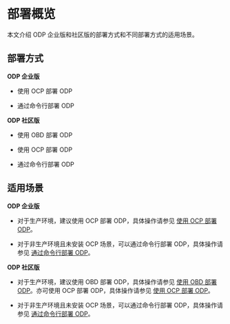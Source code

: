 # 部署概览

本文介绍 ODP 企业版和社区版的部署方式和不同部署方式的适用场景。

## 部署方式

**ODP 企业版**

* 使用 OCP 部署 ODP

* 通过命令行部署 ODP

**ODP 社区版**

* 使用 OBD 部署 ODP

* 使用 OCP 部署 ODP

* 通过命令行部署 ODP

## 适用场景

**ODP 企业版**

* 对于生产环境，建议使用 OCP 部署 ODP，具体操作请参见 [使用 OCP 部署 ODP](./80.install-by-ocp.md)。

* 对于非生产环境且未安装 OCP 场景，可以通过命令行部署 ODP，具体操作请参见 [通过命令行部署 ODP](./100.install-odp.md)。

**ODP 社区版**

* 对于生产环境，建议使用 OBD 部署 ODP，具体操作请参见 [使用 OBD 部署 ODP](./50.install-by-obd.md)。亦可使用 OCP 部署 ODP，具体操作请参见 [使用 OCP 部署 ODP](./80.install-by-ocp.md)。

* 对于非生产环境且未安装 OCP 场景，可以通过命令行部署 ODP，具体操作请参见 [通过命令行部署 ODP](./100.install-odp.md)。
